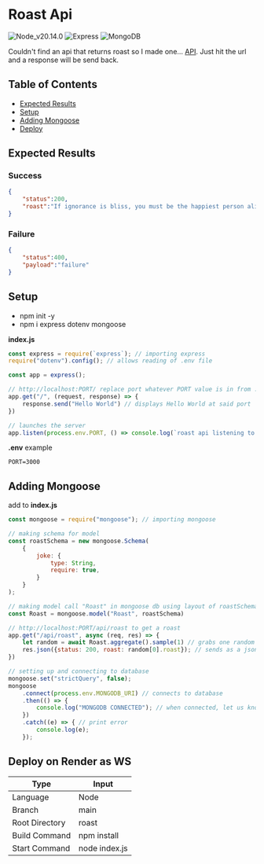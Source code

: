 # Roast Api
![Node_v20.14.0](https://img.shields.io/badge/Node_v20.14.0-green?logo=node.js&logoColor=white)
![Express](https://img.shields.io/badge/Express-%23404d59?logo=express&logoColor=%2361DAFB)
![MongoDB](https://img.shields.io/badge/MongoDB-lightgreen?logo=mongodb)

Couldn't find an api that returns roast so I made one... [API](https://mini-api-roast.onrender.com/api/roast). Just hit the url and a response will be send back.

## Table of Contents
- [Expected Results](#Expected-Results)
- [Setup](#Setup)
- [Adding Mongoose](#Adding-Mongoose)
- [Deploy](Deploy-on-Render-as-WS)
  
## Expected Results
### Success
```JSON
{   
    "status":200,
    "roast":"If ignorance is bliss, you must be the happiest person alive."
}
```
### Failure
```JSON
{
    "status":400,
    "payload":"failure"
}
```

## Setup
- npm init -y
- npm i express dotenv mongoose

**index.js**
```Javascript
const express = require(`express`); // importing express
require("dotenv").config(); // allows reading of .env file

const app = express();

// http://localhost:PORT/ replace port whatever PORT value is in from .env
app.get("/", (request, response) => {
    response.send("Hello World") // displays Hello World at said port
})

// launches the server
app.listen(process.env.PORT, () => console.log(`roast api listening to ${process.env.PORT}`))
```
**.env** example
```
PORT=3000
```

## Adding Mongoose
add to **index.js**
```Javascript
const mongoose = require("mongoose"); // importing mongoose

// making schema for model
const roastSchema = new mongoose.Schema(
    {
        joke: {
            type: String,
            require: true,
        }
    }
);

// making model call "Roast" in mongoose db using layout of roastSchema
const Roast = mongoose.model("Roast", roastSchema)

// http://localhost:PORT/api/roast to get a roast
app.get("/api/roast", async (req, res) => {
    let random = await Roast.aggregate().sample(1) // grabs one random roast
    res.json({status: 200, roast: random[0].roast}); // sends as a json
})

// setting up and connecting to database
mongoose.set("strictQuery", false);
mongoose
    .connect(process.env.MONGODB_URI) // connects to database
    .then(() => {
        console.log("MONGODB CONNECTED"); // when connected, let us know
    })
    .catch((e) => { // print error
        console.log(e);
    });
```

## Deploy on Render as WS
| Type | Input |
| --- | --- |
| Language | Node |
| Branch | main |
| Root Directory | roast |
| Build Command | npm install |
| Start Command | node index.js |
